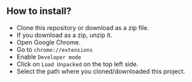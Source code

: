 ## How to install?
- Clone this repository or download as a zip file.
- If you download as a zip, unzip it.
- Open Google Chrome.
- Go to `chrome://extensions`
- Enable `Developer mode`
- Click on `Load Unpacked` on the top left side.
- Select the path where you cloned/downloaded this project.

